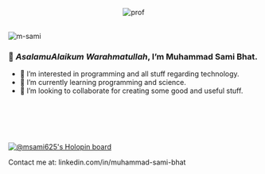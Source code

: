 <div align="center">

![prof](https://user-images.githubusercontent.com/77672838/221630086-23fcf662-4a7e-4987-8891-8c114a16df9c.png)

</div>


<br>
<img src="https://komarev.com/ghpvc/?username=MSami625&style=flat-square&color=blue" alt="m-sami"/>

 ### 👋 *AsalamuAlaikum Warahmatullah*, I’m **Muhammad Sami Bhat**.
- 👀 I’m interested in programming and all stuff regarding technology.
- 🌱 I’m currently learning programming and science.
- 💞️ I’m looking to collaborate for creating some good and useful stuff.
 
 <br>
 <br>
 <br>
 <br>
 

[![@msami625's Holopin board](https://holopin.me/msami625)](https://holopin.io/@msami625)

Contact me at: linkedin.com/in/muhammad-sami-bhat
<!---
MSami625/MSami625 is a ✨ special ✨ repository because its `README.md` (this file) appears on your GitHub profile.
You can click the Preview link to take a look at your changes.
--->


